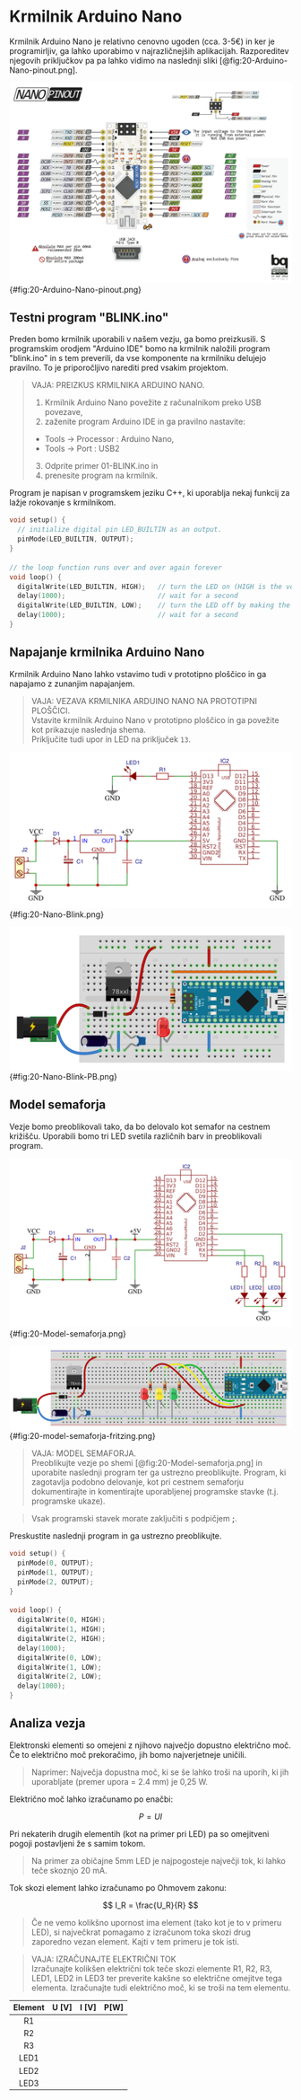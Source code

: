 # Krmilnik Arduino Nano

Krmilnik Arduino Nano je relativno cenovno ugoden (cca. 3-5€) in ker je programirljiv, ga lahko uporabimo v najrazličnejših aplikacijah. Razporeditev njegovih priključkov pa pa lahko vidimo na naslednji sliki [@fig:20-Arduino-Nano-pinout.png].

![Razporeditev priključkov na krmilniku Arduino Nano.](./slike/20-Arduino-Nano-pinout.png){#fig:20-Arduino-Nano-pinout.png}

## Testni program "BLINK.ino"

Preden bomo krmilnik uporabili v našem vezju, ga bomo preizkusili. S programskim orodjem "Arduino IDE" bomo na krmilnik naložili program "blink.ino" in s tem preverili, da vse komponente na krmilniku delujejo pravilno. To je priporočljivo narediti pred vsakim projektom.

> VAJA: PREIZKUS KRMILNIKA ARDUINO NANO.  
> 1. Krmilnik Arduino Nano povežite z računalnikom preko USB povezave,  
> 2. zaženite program Arduino IDE in ga pravilno nastavite:  
>   - Tools -> Processor  : Arduino Nano,  
>   - Tools -> Port       : USB2  
> 3. Odprite primer 01-BLINK.ino in  
> 4. prenesite program na krmilnik.

Program je napisan v programskem jeziku C++, ki uporablja nekaj funkcij za lažje rokovanje s krmilnikom.

```cpp
void setup() {
  // initialize digital pin LED_BUILTIN as an output.
  pinMode(LED_BUILTIN, OUTPUT);
}

// the loop function runs over and over again forever
void loop() {
  digitalWrite(LED_BUILTIN, HIGH);   // turn the LED on (HIGH is the voltage level)
  delay(1000);                       // wait for a second
  digitalWrite(LED_BUILTIN, LOW);    // turn the LED off by making the voltage LOW
  delay(1000);                       // wait for a second
}
```

## Napajanje krmilnika Arduino Nano

Krmilnik Arduino Nano lahko vstavimo tudi v prototipno ploščico in ga napajamo z zunanjim napajanjem.

> VAJA: VEZAVA KRMILNIKA ARDUINO NANO NA PROTOTIPNI PLOŠČICI.  
> Vstavite krmilnik Arduino Nano v prototipno ploščico in ga povežite kot prikazuje naslednja shema.  
> Priključite  tudi upor in LED na priključek `13`.

![Priključitev napajanja in dodatne LED na izhodni priključek.](./slike/20-Nano-Blink.png){#fig:20-Nano-Blink.png}

![Shema vezave krmilnika Arduino Nano na prototipni ploščici.](./slike/20-Nano-Blink-PB.png){#fig:20-Nano-Blink-PB.png}

## Model semaforja

Vezje bomo preoblikovali tako, da bo delovalo kot semafor na cestnem križišču. Uporabili bomo tri LED svetila različnih barv in preoblikovali program.

![Shema vezave treh LED na krmilnik Arduino Nano.](./slike/20-Model-semaforja.png){#fig:20-Model-semaforja.png}

![Ter shema vezave na prototipni ploščici.](./slike/20-model-semaforja-fritzing.png){#fig:20-model-semaforja-fritzing.png}

> VAJA: MODEL SEMAFORJA.  
> Preoblikujte vezje po shemi [@fig:20-Model-semaforja.png] in uporabite naslednji program ter ga ustrezno preoblikujte. Program, ki zagotavlja podobno delovanje, kot pri cestnem semaforju dokumentirajte in komentirajte uporabljenej programske stavke (t.j. programske ukaze).

> Vsak programski stavek morate zaključiti s podpičjem **;**.

Preskustite naslednji program in ga ustrezno preoblikujte.

```cpp
void setup() {
  pinMode(0, OUTPUT);
  pinMode(1, OUTPUT);
  pinMode(2, OUTPUT);
}

void loop() {
  digitalWrite(0, HIGH);
  digitalWrite(1, HIGH);
  digitalWrite(2, HIGH);
  delay(1000);
  digitalWrite(0, LOW);
  digitalWrite(1, LOW);
  digitalWrite(2, LOW);
  delay(1000);
}
```

## Analiza vezja

Elektronski elementi so omejeni z njihovo največjo dopustno električno moč. Če to električno moč prekoračimo, jih bomo najverjetneje uničili.

> Naprimer: Največja dopustna moč, ki se še lahko troši na uporih, ki jih uporabljate (premer upora = 2.4 mm) je 0,25 W.

Električno moč lahko izračunamo po enačbi:

$$ P = U I $$

Pri nekaterih drugih elementih (kot na primer pri LED) pa so omejitveni pogoji postavljeni že s samim tokom.

> Na primer za običajne 5mm LED je najpogosteje največji tok, ki lahko teče skoznjo 20 mA.

Tok skozi element lahko izračunamo po Ohmovem zakonu:  

$$ I_R = \frac{U_R}{R} $$

> Če ne vemo kolikšno upornost ima element (tako kot je to v primeru LED), si največkrat pomagamo z izračunom toka skozi drug zaporedno vezan element. Kajti v tem primeru je tok isti.

> VAJA: IZRAČUNAJTE ELEKTRIČNI TOK  
> Izračunajte kolikšen električni tok teče skozi elemente R1, R2, R3, LED1, LED2 in LED3 ter preverite kakšne so električne omejitve tega elementa.
> Izračunajte tudi električno moč, ki se troši na tem elementu.

| Element | U [V] | I [V] | P[W] |
|:-------:|-------|-------|------|
|    R1   |       |       |      |
|    R2   |       |       |      |
|    R3   |       |       |      |
|   LED1  |       |       |      |
|   LED2  |       |       |      |
|   LED3  |       |       |      |

